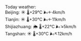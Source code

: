 Today weather:  
Beijing: ☀️   🌡️+29°C 🌬️←4km/h  
Tianjin: ☀️   🌡️+30°C 🌬️←11km/h  
Shijiazhuang: 🌦   🌡️+22°C 🌬️↘5km/h  
Tangshan: ☀️   🌡️+30°C 🌬️↖12km/h  
